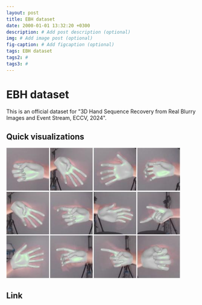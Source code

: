```yaml
---
layout: post
title: EBH dataset
date: 2000-01-01 13:32:20 +0300
description: # Add post description (optional)
img: # Add image post (optional)
fig-caption: # Add figcaption (optional)
tags: EBH dataset
tags2: #
tags3: #
---
```


# EBH dataset
This is an official dataset for "3D Hand Sequence Recovery from Real Blurry Images and Event Stream, ECCV, 2024".


## Quick visualizations
![alt text](../assets/img/ebh_mesh.jpg)
## Link

